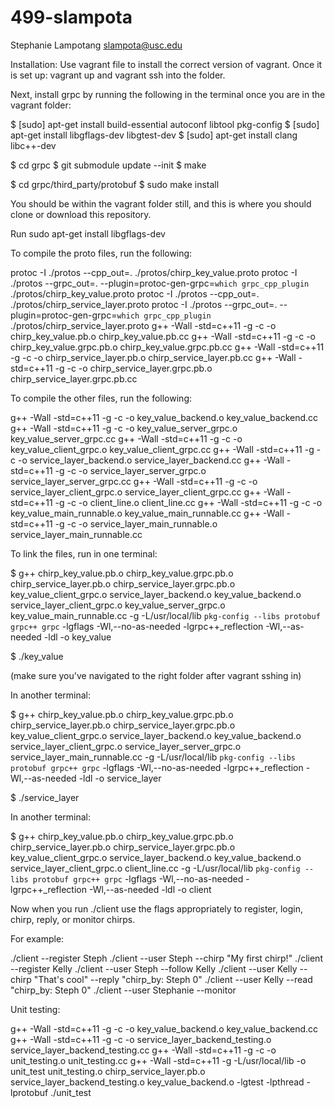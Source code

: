# 499-slampota
Stephanie Lampotang
slampota@usc.edu

Installation:
Use vagrant file to install the correct version of vagrant. Once it is set up: vagrant up and vagrant ssh into the folder. 

Next, install grpc by running the following in the terminal once you are in the vagrant folder:

$ [sudo] apt-get install build-essential autoconf libtool pkg-config
$ [sudo] apt-get install libgflags-dev libgtest-dev
$ [sudo] apt-get install clang libc++-dev

$ cd grpc
$ git submodule update --init
$ make

$ cd grpc/third_party/protobuf
$ sudo make install

You should be within the vagrant folder still, and this is where you should clone or download this repository.

Run sudo apt-get install libgflags-dev

To compile the proto files, run the following:

protoc -I ./protos --cpp_out=. ./protos/chirp_key_value.proto
protoc -I ./protos --grpc_out=. --plugin=protoc-gen-grpc=`which grpc_cpp_plugin` ./protos/chirp_key_value.proto
protoc -I ./protos --cpp_out=. ./protos/chirp_service_layer.proto
protoc -I ./protos --grpc_out=. --plugin=protoc-gen-grpc=`which grpc_cpp_plugin` ./protos/chirp_service_layer.proto
g++ -Wall -std=c++11 -g -c -o chirp_key_value.pb.o chirp_key_value.pb.cc
g++ -Wall -std=c++11 -g -c -o chirp_key_value.grpc.pb.o chirp_key_value.grpc.pb.cc
g++ -Wall -std=c++11 -g -c -o chirp_service_layer.pb.o chirp_service_layer.pb.cc
g++ -Wall -std=c++11 -g -c -o chirp_service_layer.grpc.pb.o chirp_service_layer.grpc.pb.cc

To compile the other files, run the following:

g++ -Wall -std=c++11 -g -c -o key_value_backend.o key_value_backend.cc
g++ -Wall -std=c++11 -g -c -o key_value_server_grpc.o key_value_server_grpc.cc
g++ -Wall -std=c++11 -g -c -o key_value_client_grpc.o key_value_client_grpc.cc
g++ -Wall -std=c++11 -g -c -o service_layer_backend.o service_layer_backend.cc
g++ -Wall -std=c++11 -g -c -o service_layer_server_grpc.o service_layer_server_grpc.cc
g++ -Wall -std=c++11 -g -c -o service_layer_client_grpc.o service_layer_client_grpc.cc
g++ -Wall -std=c++11 -g -c -o client_line.o client_line.cc
g++ -Wall -std=c++11 -g -c -o key_value_main_runnable.o key_value_main_runnable.cc
g++ -Wall -std=c++11 -g -c -o service_layer_main_runnable.o service_layer_main_runnable.cc

To link the files, run in one terminal:

$ g++ chirp_key_value.pb.o chirp_key_value.grpc.pb.o chirp_service_layer.pb.o chirp_service_layer.grpc.pb.o key_value_client_grpc.o service_layer_backend.o key_value_backend.o service_layer_client_grpc.o key_value_server_grpc.o key_value_main_runnable.cc -g -L/usr/local/lib `pkg-config --libs protobuf grpc++ grpc` -lgflags -Wl,--no-as-needed -lgrpc++_reflection -Wl,--as-needed -ldl -o key_value

$ ./key_value

(make sure you've navigated to the right folder after vagrant sshing in)

In another terminal:

$ g++ chirp_key_value.pb.o chirp_key_value.grpc.pb.o chirp_service_layer.pb.o chirp_service_layer.grpc.pb.o key_value_client_grpc.o service_layer_backend.o key_value_backend.o service_layer_client_grpc.o service_layer_server_grpc.o service_layer_main_runnable.cc -g -L/usr/local/lib `pkg-config --libs protobuf grpc++ grpc` -lgflags -Wl,--no-as-needed -lgrpc++_reflection -Wl,--as-needed -ldl -o service_layer

$ ./service_layer

In another terminal:

$ g++ chirp_key_value.pb.o chirp_key_value.grpc.pb.o chirp_service_layer.pb.o chirp_service_layer.grpc.pb.o key_value_client_grpc.o service_layer_backend.o key_value_backend.o service_layer_client_grpc.o client_line.cc -g -L/usr/local/lib `pkg-config --libs protobuf grpc++ grpc` -lgflags -Wl,--no-as-needed -lgrpc++_reflection -Wl,--as-needed -ldl -o client

Now when you run ./client use the flags appropriately to register, login, chirp, reply, or monitor chirps.

For example:

./client --register Steph
./client --user Steph --chirp "My first chirp!"
./client --register Kelly
./client --user Steph --follow Kelly
./client --user Kelly --chirp "That's cool" --reply "chirp_by: Steph 0"
./client --user Kelly --read "chirp_by: Steph 0" 
./client --user Stephanie --monitor


Unit testing:

g++ -Wall -std=c++11 -g -c -o key_value_backend.o key_value_backend.cc
g++ -Wall -std=c++11 -g -c -o service_layer_backend_testing.o service_layer_backend_testing.cc
g++ -Wall -std=c++11 -g -c -o unit_testing.o unit_testing.cc
g++ -Wall -std=c++11 -g -L/usr/local/lib -o unit_test unit_testing.o chirp_service_layer.pb.o service_layer_backend_testing.o key_value_backend.o -lgtest -lpthread -lprotobuf
./unit_test